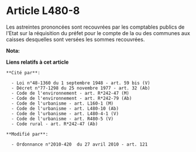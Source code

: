 # Article L480-8

Les astreintes prononcées sont recouvrées par les comptables publics de l'Etat sur la réquisition du préfet pour le compte de
la ou des communes aux caisses desquelles sont versées les sommes recouvrées.

**Nota:**



**Liens relatifs à cet article**

	**Cité par**:

	  - Loi n°48-1360 du 1 septembre 1948 - art. 59 bis (V)
	  - Décret n°77-1298 du 25 novembre 1977 - art. 32 (Ab)
	  - Code de l'environnement - art. R*242-47 (M)
	  - Code de l'environnement - art. R*242-79 (Ab)
	  - Code de l'urbanisme - art. L160-1 (M)
	  - Code de l'urbanisme - art. L480-10 (Ab)
	  - Code de l'urbanisme - art. L480-4-1 (V)
	  - Code de l'urbanisme - art. R480-5 (V)
	  - Code rural - art. R*242-47 (Ab)

	**Modifié par**:

	  - Ordonnance n°2010-420  du 27 avril 2010 - art. 121
